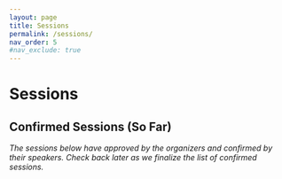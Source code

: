 ```yaml
---
layout: page
title: Sessions
permalink: /sessions/
nav_order: 5
#nav_exclude: true
---
```


# Sessions

<!--
## Call for Speakers

The Call for Speakers for Orlando Code Camp 2025 is now open on [Sessionize](https://sessionize.com/orlando-code-camp-2025/){:target="_blank"}. Read below for our confirmed sessions so far.

![Orlando Code Camp 2025 - Call for Speakers](/assets/img/banners/2025%20Code%20Camp%20-%20Call%20for%20Speakers.png "Orlando Code Camp 2025 - Call for Speakers"){:class="banner-speakers-page"}
-->

## Confirmed Sessions (So Far)

<em>The sessions below have approved by the organizers and confirmed by their speakers. Check back later as we finalize the list of confirmed sessions.</em>

<script type="text/javascript" src="https://sessionize.com/api/v2/ofd7i82z/view/Sessions"></script>
